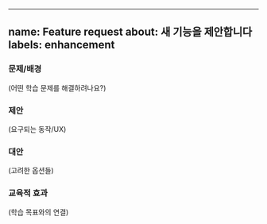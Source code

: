
---
name: Feature request
about: 새 기능을 제안합니다
labels: enhancement
---

### 문제/배경
(어떤 학습 문제를 해결하려나요?)

### 제안
(요구되는 동작/UX)

### 대안
(고려한 옵션들)

### 교육적 효과
(학습 목표와의 연결)
